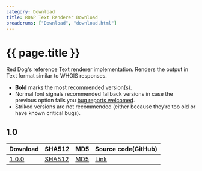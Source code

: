 ```yaml
---
category: Download
title: RDAP Text Renderer Download
breadcrums: ["Download", "download.html"]
---
```


# {{ page.title }}

Red Dog's reference Text renderer implementation. Renders the output in Text format similar to WHOIS responses.

- **Bold** marks the most recommended version(s).
- Normal font signals recommended fallback versions in case the previous option fails you [bug reports welcomed](https://github.com/NICMx/rdap-text-renderer/issues).
- ~~Striked~~ versions are not recommended (either because they’re too old or have known critical bugs).


## 1.0

|Download |SHA512    |MD5    |Source code(GitHub)|
|:--------|:---------|:------|:---------|
|[1.0.0](https://github.com/NICMx/releases/)|[SHA512](https://github.com/NICMx/releases/)|[MD5](https://github.com/NICMx/releases/)|[Link](https://github.com/NICMx/)|


